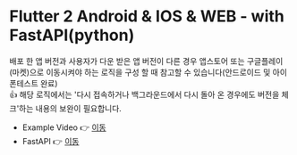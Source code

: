 # Flutter 2 Android & IOS & WEB - with FastAPI(python)

배포 한 앱 버전과 사용자가 다운 받은 앱 버전이 다른 경우 앱스토어 또는 구글플레이(마켓)으로 이동시켜야 하는 로직을 구성 할 때 참고할 수 있습니다(안드로이드 및 아이폰테스트 완료)
<br/>
👍 해당 로직에서는 '다시 접속하거나 백그라운드에서 다시 돌아 온 경우에도 버전을 체크'하는 내용의 보완이 필요합니다.
<br/>
- Example Video 👉 [이동](https://youtu.be/S91CksPmxUs)
- FastAPI 👉 [이동](https://github.com/doyle-flutter/docFastApi)